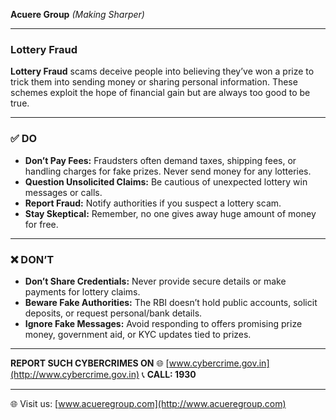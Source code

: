 **Acuere Group**
_(Making Sharper)_

---

### **Lottery Fraud**

**Lottery Fraud** scams deceive people into believing they’ve won a prize to trick them into sending money or sharing personal information. These schemes exploit the hope of financial gain but are always too good to be true.

---

### ✅ DO

- **Don’t Pay Fees:** Fraudsters often demand taxes, shipping fees, or handling charges for fake prizes. Never send money for any lotteries.
- **Question Unsolicited Claims:** Be cautious of unexpected lottery win messages or calls.
- **Report Fraud:** Notify authorities if you suspect a lottery scam.
- **Stay Skeptical:** Remember, no one gives away huge amount of money for free.

---

### ❌ DON’T

- **Don’t Share Credentials:** Never provide secure details or make payments for lottery claims.
- **Beware Fake Authorities:** The RBI doesn’t hold public accounts, solicit deposits, or request personal/bank details.
- **Ignore Fake Messages:** Avoid responding to offers promising prize money, government aid, or KYC updates tied to prizes.

---

**REPORT SUCH CYBERCRIMES ON**
🌐 [www.cybercrime.gov.in](http://www.cybercrime.gov.in)
📞 **CALL: 1930**

---

🌐 Visit us: [www.acueregroup.com](http://www.acueregroup.com)
